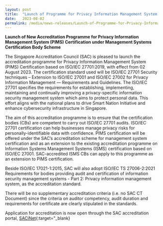 ```yaml
---
layout: post
title:  "Launch of Programme for Privacy Information Management System (PIMS) Certification"   
date:   2023-08-02
permalink: /media/news-releases/Launch-of-Programme-for-Privacy-Information-Management-System-PIMS-Certification.md  
---
```


**Launch of New Accreditation Programme for Privacy Information Management System (PIMS) Certification under Management Systems Certification Body Scheme**


The Singapore Accreditation Council (SAC) is pleased to launch the accreditation programme for Privacy Information Management System (PIMS) Certification based on ISO/IEC 27701:2019, with effect from 02 August 2023. The certification standard used will be ISO/IEC 27701 Security techniques – Extension to ISO/IEC 27001 and ISO/IEC 27002 for Privacy Information Management — Requirements and Guidelines. The ISO/IEC 27701 specifies the requirements for establishing, implementing, maintaining and continually improving a privacy-specific information security management system which aims to protect personal data. This effort aligns with the national plans to drive Smart Nation Initiative and enhance cybersecurity infrastructure in Singapore.


The aim of this accreditation programme is to ensure that the certification bodies (CBs) are competent to carry out ISO/IEC 27701 audits. ISO/IEC 27701 certification can help businesses manage privacy risks for personally-identifiable data with confidence. PIMS certification will be offered under the SAC’s accreditation scheme for management system certification and as an extension to the existing accreditation programme on Information Systems Management Systems (ISMS) certification based on ISO/IEC 27001. SAC-accredited ISMS CBs can apply to this programme as an extension to PIMS certification. 


Beside ISO/IEC 17021-1:2015, SAC will also adopt ISO/IEC TS 27006-2:2021 Requirements for bodies providing audit and certification of information security management systems - Part 2: Privacy information management system, as the accreditation standard. 


There will be no supplementary accreditation criteria (i.e. no SAC CT Document) since the criteria on auditor competency, audit duration and requirements for certificate are clearly stipulated in the standards. 


Application for accreditation is now open through the SAC accreditation portal, [SACiNet](https://sacinet2.enterprisesg.gov.sg/landing){:target="_blank}


